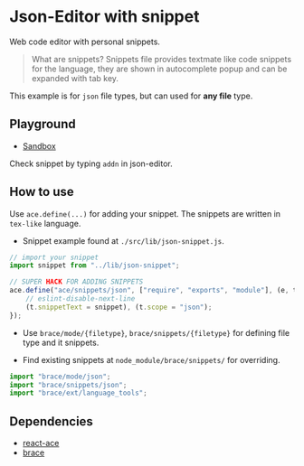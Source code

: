 # Json-Editor with snippet

Web code editor with personal snippets.

> What are snippets?
> Snippets file provides textmate like code snippets for the language, they are shown in autocomplete popup and can be expanded with tab key.

This example is for `json` file types, but can used for **any file** type.

## Playground

- [Sandbox](https://codesandbox.io/s/n46nl94xz0)

Check snippet by typing `addn` in json-editor.

## How to use

Use `ace.define(...)` for adding your snippet.
The snippets are written in `tex-like` language.

- Snippet example found at `./src/lib/json-snippet.js`.

```javascript
// import your snippet
import snippet from "../lib/json-snippet";

// SUPER HACK FOR ADDING SNIPPETS
ace.define("ace/snippets/json", ["require", "exports", "module"], (e, t, n) => {
    // eslint-disable-next-line
    (t.snippetText = snippet), (t.scope = "json");
});
```

- Use `brace/mode/{filetype}`, `brace/snippets/{filetype}` for defining file type and it snippets.

- Find existing snippets at `node_module/brace/snippets/` for overriding.

```javascript
import "brace/mode/json";
import "brace/snippets/json";
import "brace/ext/language_tools";
```

## Dependencies

- [react-ace](https://github.com/securingsincity/react-ace)
- [brace](https://github.com/thlorenz/brace)